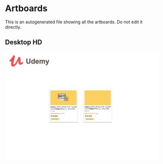 # Artboards

This is an autogenerated file showing all the artboards. Do not edit it directly.
## Desktop HD

![Desktop HD](./.exportedArtboards%2FSketch%3Esection6-56%2FDesktop%20HD.png)
